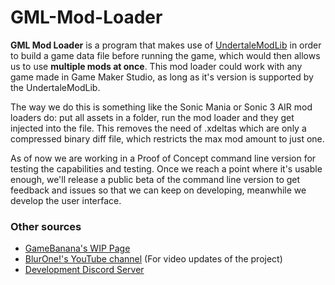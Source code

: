 # GML-Mod-Loader
**GML Mod Loader** is a program that makes use of [UndertaleModLib](https://github.com/krzys-h/UndertaleModTool) in order to build a game data file before running the game, which would then allows us to use **multiple mods at once**. This mod loader could work with any game made in Game Maker Studio, as long as it's version is supported by the UndertaleModLib.

The way we do this is something like the Sonic Mania or Sonic 3 AIR mod loaders do: put all assets in a folder, run the mod loader and they get injected into the file. This removes the need of .xdeltas which are only a compressed binary diff file, which restricts the max mod amount to just one.

As of now we are working in a Proof of Concept command line version for testing the capabilities and testing. Once we reach a point where it's usable enough, we'll release a public beta of the command line version to get feedback and issues so that we can keep on developing, meanwhile we develop the user interface.

### Other sources

- [GameBanana's WIP Page](https://gamebanana.com/wips/76181)
- [BlurOne!'s YouTube channel](https://www.youtube.com/@_blurone_) (For video updates of the project)
- [Development Discord Server](https://discord.gg/y8jBh3jhw2)
